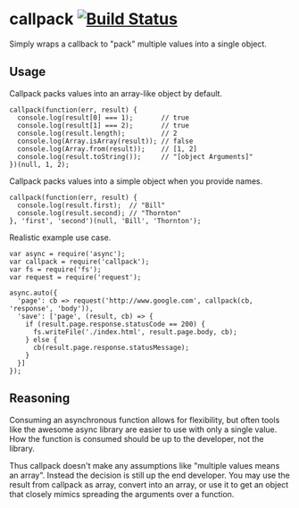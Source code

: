 callpack [![Build Status](https://travis-ci.org/CodeMan99/callpack.svg?branch=master)](https://travis-ci.org/CodeMan99/callpack)
========

Simply wraps a callback to "pack" multiple values into a single object.

Usage
-----

Callpack packs values into an array-like object by default.

    callpack(function(err, result) {
      console.log(result[0] === 1);       // true
      console.log(result[1] === 2);       // true
      console.log(result.length);         // 2
      console.log(Array.isArray(result)); // false
      console.log(Array.from(result));    // [1, 2]
      console.log(result.toString());     // "[object Arguments]"
    })(null, 1, 2);

Callpack packs values into a simple object when you provide names.

    callpack(function(err, result) {
      console.log(result.first);  // "Bill"
      console.log(result.second); // "Thornton"
    }, 'first', 'second')(null, 'Bill', 'Thornton');

Realistic example use case.

    var async = require('async');
    var callpack = require('callpack');
    var fs = require('fs');
    var request = require('request');

    async.auto({
      'page': cb => request('http://www.google.com', callpack(cb, 'response', 'body')),
      'save': ['page', (result, cb) => {
        if (result.page.response.statusCode == 200) {
          fs.writeFile('./index.html', result.page.body, cb);
        } else {
          cb(result.page.response.statusMessage);
        }
      }]
    });

Reasoning
---------

Consuming an asynchronous function allows for flexibility, but often tools like
the awesome async library are easier to use with only a single value. How the
function is consumed should be up to the developer, not the library.

Thus callpack doesn't make any assumptions like "multiple values means an array".
Instead the decision is still up the end developer. You may use the result from
callpack as array, convert into an array, or use it to get an object that
closely mimics spreading the arguments over a function.
